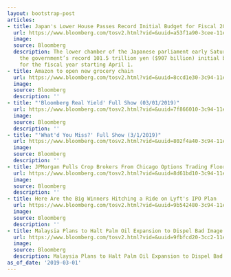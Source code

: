 ```yaml
---
layout: bootstrap-post
articles:
- title: Japan's Lower House Passes Record Initial Budget for Fiscal 2019
  url: https://www.bloomberg.com/tosv2.html?vid=&uuid=a53f1a90-3cee-11e9-ac35-5750e0857013&url=L25ld3MvYXJ0aWNsZXMvMjAxOS0wMy0wMS9qYXBhbi1zLWxvd2VyLWhvdXNlLXBhc3Nlcy1yZWNvcmQtYnVkZ2V0LWZvci1maXNjYWwtMjAxOS1uaWtrZWk=
  image: 
  source: Bloomberg
  description: The lower chamber of the Japanese parliament early Saturday approved
    the government’s record 101.5 trillion yen ($907 billion) initial budget bill
    for the fiscal year starting April 1.
- title: Amazon to open new grocery chain
  url: https://www.bloomberg.com/tosv2.html?vid=&uuid=8ccd1e30-3c94-11e9-88dc-759a656b9884&url=L25ld3MvdmlkZW9zLzIwMTktMDMtMDEvYW1hem9uLXRvLW9wZW4tbmV3LWdyb2NlcnktY2hhaW4tdmlkZW8=
  image: 
  source: Bloomberg
  description: ''
- title: "'Bloomberg Real Yield' Full Show (03/01/2019)"
  url: https://www.bloomberg.com/tosv2.html?vid=&uuid=7f866010-3c94-11e9-8ab6-a93c3d188c4c&url=L25ld3MvdmlkZW9zLzIwMTktMDMtMDEvLWJsb29tYmVyZy1yZWFsLXlpZWxkLWZ1bGwtc2hvdy0wMy0wMS0yMDE5LXZpZGVv
  image: 
  source: Bloomberg
  description: ''
- title: "'What'd You Miss?' Full Show (3/1/2019)"
  url: https://www.bloomberg.com/tosv2.html?vid=&uuid=802f4a40-3c94-11e9-b887-8955b151861a&url=L25ld3MvdmlkZW9zLzIwMTktMDMtMDEvLXdoYXQtZC15b3UtbWlzcy1mdWxsLXNob3ctMy0xLTIwMTktdmlkZW8=
  image: 
  source: Bloomberg
  description: ''
- title: JPMorgan Pulls Crop Brokers From Chicago Options Trading Floor
  url: https://www.bloomberg.com/tosv2.html?vid=&uuid=8d61bd10-3c94-11e9-b4eb-4171f6a29e15&url=L25ld3MvYXJ0aWNsZXMvMjAxOS0wMy0wMS9qcG1vcmdhbi1wdWxscy1jcm9wLWJyb2tlcnMtZnJvbS1jaGljYWdvLW9wdGlvbnMtdHJhZGluZy1mbG9vcg==
  image: 
  source: Bloomberg
  description: ''
- title: Here Are the Big Winners Hitching a Ride on Lyft's IPO Plan
  url: https://www.bloomberg.com/tosv2.html?vid=&uuid=9b542480-3c94-11e9-abea-f132d018402b&url=L25ld3MvYXJ0aWNsZXMvMjAxOS0wMy0wMS9oZXJlLWFyZS10aGUtYmlnLXdpbm5lcnMtaGl0Y2hpbmctYS1yaWRlLW9uLWx5ZnQtcy1wbGFubmVkLWlwbw==
  image: 
  source: Bloomberg
  description: ''
- title: Malaysia Plans to Halt Palm Oil Expansion to Dispel Bad Image
  url: https://www.bloomberg.com/tosv2.html?vid=&uuid=9fbfcd20-3cc2-11e9-86e2-618ddc6cae05&url=L25ld3MvYXJ0aWNsZXMvMjAxOS0wMy0wMS9tYWxheXNpYS1wbGFucy10by1oYWx0LXBhbG0tb2lsLWV4cGFuc2lvbi10by1kaXNwZWwtYmFkLWltYWdl
  image: 
  source: Bloomberg
  description: Malaysia Plans to Halt Palm Oil Expansion to Dispel Bad Image bloomberg.com
as_of_date: '2019-03-01'
---
```



